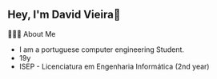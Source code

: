 ## Hey, I'm David Vieira👋

🧑🏻‍💻 About Me
 - I am a portuguese computer engineering Student.
 - 19y
 - ISEP - Licenciatura em Engenharia Informática (2nd year)


<!--
**DavidVieria/DavidVieria** is a ✨ _special_ ✨ repository because its `README.md` (this file) appears on your GitHub profile.

Here are some ideas to get you started:

- 🔭 I’m currently working on ...
- 🌱 I’m currently learning ...
- 👯 I’m looking to collaborate on ...
- 🤔 I’m looking for help with ...
- 💬 Ask me about ...
- 📫 How to reach me: ...
- 😄 Pronouns: ...
- ⚡ Fun fact: ...
-->
